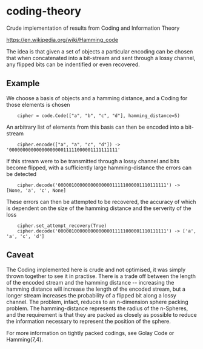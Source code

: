 # coding-theory
Crude implementation of results from Coding and Information Theory

https://en.wikipedia.org/wiki/Hamming_code

The idea is that given a set of objects a particular encoding can be chosen that when concatenated into a bit-stream and sent through a lossy channel, any 
flipped bits can be indentified or even recovered.


## Example

We choose a basis of objects and a hamming distance, and a Coding for those elements is chosen

        cipher = code.Code(["a", "b", "c", "d"], hamming_distance=5)

An arbitrary list of elements from this basis can then be encoded into a bit-stream

        cipher.encode(["a", "a", "c", "d"]) -> '0000000000000000000011111000001111111111'

If this stream were to be transmitted through a lossy channel and bits become flipped, with a sufficiently large hamming-distance the errors can be detected

        cipher.decode('0000010000000000000011111000001110111111') -> [None, 'a', 'c', None]

These errors can then be attempted to be recovered, the accuracy of which is dependent on the size of the hamming distance and the serverity of the loss

        cipher.set_attempt_recovery(True)
        cipher.decode('0000010000000000000011111000001110111111') -> ['a', 'a', 'c', 'd']
        
 ## Caveat
 The Coding implemented here is crude and not optimised, it was simply thrown together to see it in practise. There is a trade off between the length of the encoded 
 stream and the hamming distance -- increasing the hamming distance will increase the length of the encoded stream, but a longer stream increases the probability of 
 a flipped bit along a lossy channel. The problem, infact, reduces to an n-dimension sphere packing problem. The hamming-distance represents the radius of the 
 n-Spheres, and the requirement is that they are packed as closely as possible to reduce the information necessary to represent the position of the sphere.
 
 For more information on tightly packed codings, see Golay Code or Hamming(7,4).
